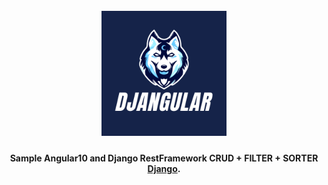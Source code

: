 
<h1 align="center">
  <br>
  <a href="http://www.amitmerchant.com/electron-markdownify"><img src="https://github.com/daniel10027/DjanGular/blob/main/media/Blue%20and%20White%20Gaming%20Logo%20(1).png" alt="Djangular" width="200"></a>
</h1>

<h4 align="center">Sample Angular10 and Django RestFramework CRUD + FILTER + SORTER <a href="http://electron.atom.io" target="_blank">Django</a>.</h4>
